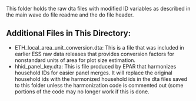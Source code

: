 This folder holds the raw dta files with modified ID variables as described in the main wave do file readme and the do file header.

## Additional Files in This Directory: 
 * ETH_local_area_unit_conversion.dta: This is a file that was included in earlier ESS raw data releases that provides conversion factors for nonstandard units of area for plot size estimation.
 * hhid_panel_key.dta: This is file produced by EPAR that harmonizes household IDs for easier panel merges. It will replace the original household ids with the harmonized household ids in the dta files saved to this folder unless the harmonization code is commented out (some portions of the code may no longer work if this is done.